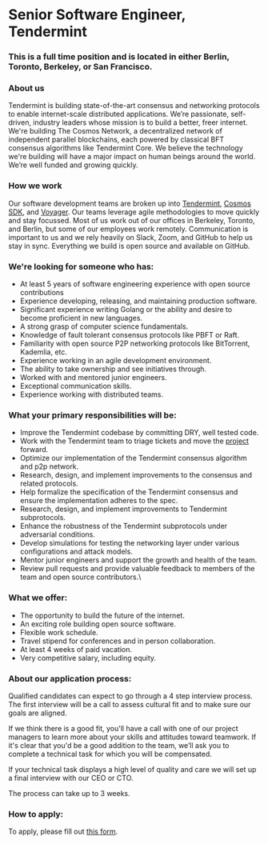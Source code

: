 # Senior Software Engineer, Tendermint

### This is a full time position and is located in either Berlin, Toronto, Berkeley, or San Francisco.

### About us
Tendermint is building state-of-the-art consensus and networking protocols to enable internet-scale distributed applications. We’re passionate, self-driven, industry leaders whose mission is to build a better, freer internet. We're building The Cosmos Network, a decentralized network of independent parallel blockchains, each powered by classical BFT consensus algorithms like Tendermint Core. We believe the technology we're building will have a major impact on human beings around the world. We’re well funded and growing quickly.

### How we work
Our software development teams are broken up into [Tendermint](https://github.com/tendermint), [Cosmos SDK](https://github.com/cosmos/cosmos-sdk), and [Voyager](https://github.com/cosmos/voyager). Our teams leverage agile methodologies to move quickly and stay focussed. Most of us work out of our offices in Berkeley, Toronto, and Berlin, but some of our employees work remotely. Communication is important to us and we rely heavily on Slack, Zoom, and GitHub to help us stay in sync. Everything we build is open source and available on GitHub.

### We're looking for someone who has:
* At least 5 years of software engineering experience with open source contributions
* Experience developing, releasing, and maintaining production software.
* Significant experience writing Golang or the ability and desire to become proficient in new languages.
* A strong grasp of computer science fundamentals.
* Knowledge of fault tolerant consensus protocols like PBFT or Raft.
* Familiarity with open source P2P networking protocols like BitTorrent, Kademlia, etc.
* Experience working in an agile development environment.
* The ability to take ownership and see initiatives through.
* Worked with and mentored junior engineers.
* Exceptional communication skills.
* Experience working with distributed teams.

### What your primary responsibilities will be:
* Improve the Tendermint codebase by committing DRY, well tested code.
* Work with the Tendermint team to triage tickets and move the [project](https://github.com/tendermint/tendermint) forward.
* Optimize our implementation of the Tendermint consensus algorithm and p2p network.
* Research, design, and implement improvements to the consensus and related protocols.
* Help formalize the specification of the Tendermint consensus and ensure the implementation adheres to the spec.
* Research, design, and implement improvements to Tendermint subprotocols.
* Enhance the robustness of the Tendermint subprotocols under adversarial conditions.
* Develop simulations for testing the networking layer under various configurations and attack models.
* Mentor junior engineers and support the growth and health of the team.
* Review pull requests and provide valuable feedback to members of the team and open source contributors.\

### What we offer:
* The opportunity to build the future of the internet.
* An exciting role building open source software.
* Flexible work schedule.
* Travel stipend for conferences and in person collaboration.
* At least 4 weeks of paid vacation.
* Very competitive salary, including equity.

### About our application process:
Qualified candidates can expect to go through a 4 step interview process. The first interview will be a call to assess cultural fit and to make sure our goals are aligned.

If we think there is a good fit, you'll have a call with one of our project managers to learn more about your skills and attitudes toward teamwork. If it's clear that you'd be a good addition to the team, we’ll ask you to complete a technical task for which you will be compensated.

If your technical task displays a high level of quality and care we will set up a final interview with our CEO or CTO.

The process can take up to 3 weeks.

### How to apply:
To apply, please fill out [this form](https://goo.gl/forms/jpdRI1wD8pdfoqKl2).
